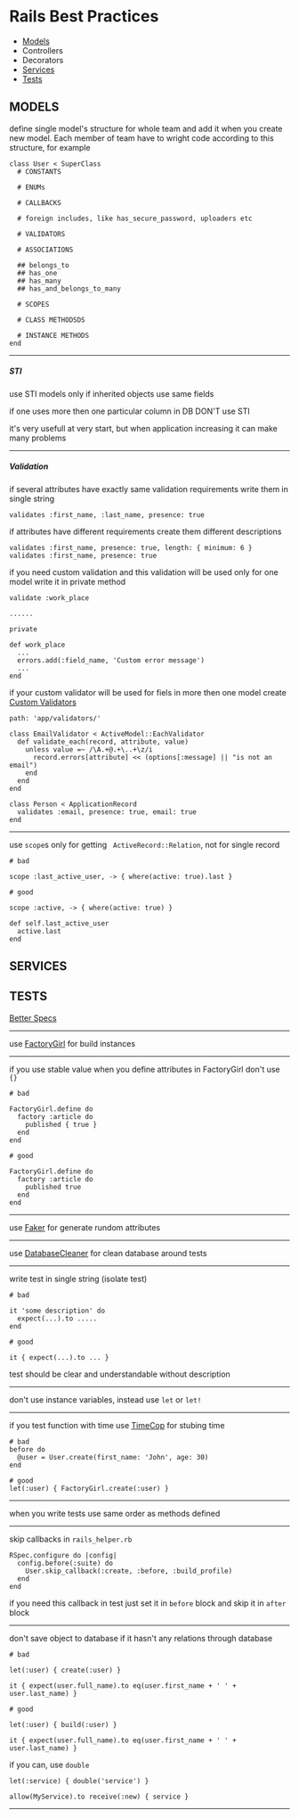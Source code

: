 # Rails Best Practices

* [Models](#models)
* Controllers
* Decorators
* [Services](#services)
* [Tests](#tests)

## MODELS

define single model's structure for whole team and add it when you create new model. Each member of team have to wright code according to this structure, for example

```
class User < SuperClass
  # CONSTANTS

  # ENUMs

  # CALLBACKS

  # foreign includes, like has_secure_password, uploaders etc

  # VALIDATORS

  # ASSOCIATIONS

  ## belongs_to
  ## has_one
  ## has_many
  ## has_and_belongs_to_many

  # SCOPES

  # CLASS METHODSDS

  # INSTANCE METHODS
end
```

***

##### STI

use STI models only if inherited objects use same fields

if one uses more then one particular column in DB DON'T use STI

it's very usefull at very start, but when application increasing it can make many problems

***

##### Validation

if several attributes have exactly same validation requirements write them in single string

    validates :first_name, :last_name, presence: true

if attributes have different requirements create them different descriptions

    validates :first_name, presence: true, length: { minimum: 6 }
    validates :first_name, presence: true

if you need custom validation and this validation will be used only for one model write it
in private method

    validate :work_place

    ......

    private

    def work_place
      ...
      errors.add(:field_name, 'Custom error message')
      ...
    end

if your custom validator will be used for fiels in more then one model create [Custom Validators](http://guides.rubyonrails.org/active_record_validations.html#custom-validators)

    path: 'app/validators/'

    class EmailValidator < ActiveModel::EachValidator
      def validate_each(record, attribute, value)
        unless value =~ /\A.+@.+\..+\z/i
          record.errors[attribute] << (options[:message] || "is not an email")
        end
      end
    end

    class Person < ApplicationRecord
      validates :email, presence: true, email: true
    end

***

use `scope`s only for getting ` ActiveRecord::Relation`, not for single record

```
# bad

scope :last_active_user, -> { where(active: true).last }
```

```
# good

scope :active, -> { where(active: true) }

def self.last_active_user
  active.last
end
```

## SERVICES

## TESTS

[Better Specs](http://betterspecs.org/)

***

use [FactoryGirl](https://github.com/thoughtbot/factory_girl) for build instances

***

if you use stable value when you define attributes in FactoryGirl don't use `{}`

```
# bad

FactoryGirl.define do
  factory :article do
    published { true }
  end
end
```

```
# good

FactoryGirl.define do
  factory :article do
    published true
  end
end
```

***

use [Faker](https://github.com/stympy/faker) for generate rundom attributes

***

use [DatabaseCleaner](https://github.com/DatabaseCleaner/database_cleaner) for clean database around tests

***

write test in single string (isolate test)

```
# bad

it 'some description' do
  expect(...).to .....
end
```

```
# good

it { expect(...).to ... }
```

test should be clear and understandable without description

***

don't use instance variables, instead use `let` or `let!`

***

if you test function with time use [TimeCop](https://github.com/travisjeffery/timecop) for stubing time


```
# bad
before do
  @user = User.create(first_name: 'John', age: 30)
end

```

```
# good
let(:user) { FactoryGirl.create(:user) }
```

***

when you write tests use same order as methods defined

***

skip callbacks in `rails_helper.rb`

```
RSpec.configure do |config|
  config.before(:suite) do
    User.skip_callback(:create, :before, :build_profile)
  end
end
```

if you need this callback in test just set it in `before` block and skip it in `after` block

***

don't save object to database if it hasn't any relations through database

```
# bad

let(:user) { create(:user) }

it { expect(user.full_name).to eq(user.first_name + ' ' + user.last_name) }
```

```
# good

let(:user) { build(:user) }

it { expect(user.full_name).to eq(user.first_name + ' ' + user.last_name) }
```

if you can, use `double`

```
let(:service) { double('service') }

allow(MyService).to receive(:new) { service }
```

***
